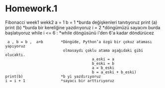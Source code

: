 # Homework.1
Fibonacci week1 wekk2 
a = 1
b = 1
                            *burda değişkenleri tanıtıyoruz 
print (a)
print (b)
                            *burda bir kereliğine yazdırıyoruz 
i = 2
                            *döngümüzü sayacını burda başlatıyoruz
while i <= 6 :              *while döngüsünü i'den 6'a kadar döndürücez

     a , b = b ,  a+b        *Döngüde, Python’a özgü bir çokuz ataması yapıyoruz
                              olmasaydı çoklu atama aşağıdaki gibi olucaktı.
                                           a_eski = a
                                           b_eski = b
                                           a = b_eski
                                           b = a_eski + b_eski)
    print(b)                 *b yi yazdırıyoruz
    i = i + 1                *sayacı bir arttırıyoruz
